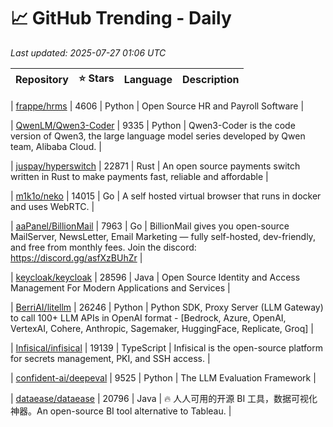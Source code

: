 # 📈 GitHub Trending - Daily

_Last updated: 2025-07-27 01:06 UTC_

| Repository | ⭐ Stars | Language | Description |
|------------|--------:|----------|-------------|

| [frappe/hrms](https://github.com/frappe/hrms) | 4606 | Python | Open Source HR and Payroll Software |

| [QwenLM/Qwen3-Coder](https://github.com/QwenLM/Qwen3-Coder) | 9335 | Python | Qwen3-Coder is the code version of Qwen3, the large language model series developed by Qwen team, Alibaba Cloud. |

| [juspay/hyperswitch](https://github.com/juspay/hyperswitch) | 22871 | Rust | An open source payments switch written in Rust to make payments fast, reliable and affordable |

| [m1k1o/neko](https://github.com/m1k1o/neko) | 14015 | Go | A self hosted virtual browser that runs in docker and uses WebRTC. |

| [aaPanel/BillionMail](https://github.com/aaPanel/BillionMail) | 7963 | Go | BillionMail gives you open-source MailServer, NewsLetter, Email Marketing — fully self-hosted, dev-friendly, and free from monthly fees. Join the discord: https://discord.gg/asfXzBUhZr |

| [keycloak/keycloak](https://github.com/keycloak/keycloak) | 28596 | Java | Open Source Identity and Access Management For Modern Applications and Services |

| [BerriAI/litellm](https://github.com/BerriAI/litellm) | 26246 | Python | Python SDK, Proxy Server (LLM Gateway) to call 100+ LLM APIs in OpenAI format - [Bedrock, Azure, OpenAI, VertexAI, Cohere, Anthropic, Sagemaker, HuggingFace, Replicate, Groq] |

| [Infisical/infisical](https://github.com/Infisical/infisical) | 19139 | TypeScript | Infisical is the open-source platform for secrets management, PKI, and SSH access. |

| [confident-ai/deepeval](https://github.com/confident-ai/deepeval) | 9525 | Python | The LLM Evaluation Framework |

| [dataease/dataease](https://github.com/dataease/dataease) | 20796 | Java | 🔥 人人可用的开源 BI 工具，数据可视化神器。An open-source BI tool alternative to Tableau. |
